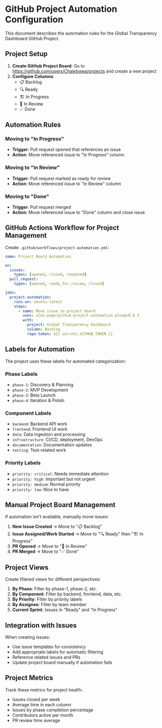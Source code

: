 # GitHub Project Automation Configuration

This document describes the automation rules for the Global Transparency Dashboard GitHub Project.

## Project Setup

1. **Create GitHub Project Board**: Go to https://github.com/users/Chalebgwa/projects and create a new project
2. **Configure Columns**:
   - 📋 Backlog
   - 🔍 Ready  
   - 🏗️ In Progress
   - 👀 In Review
   - ✅ Done

## Automation Rules

### Moving to "In Progress"
- **Trigger**: Pull request opened that references an issue
- **Action**: Move referenced issue to "In Progress" column

### Moving to "In Review" 
- **Trigger**: Pull request marked as ready for review
- **Action**: Move referenced issue to "In Review" column

### Moving to "Done"
- **Trigger**: Pull request merged
- **Action**: Move referenced issue to "Done" column and close issue

## GitHub Actions Workflow for Project Management

Create `.github/workflows/project-automation.yml`:

```yaml
name: Project Board Automation

on:
  issues:
    types: [opened, closed, reopened]
  pull_request:
    types: [opened, ready_for_review, closed]

jobs:
  project-automation:
    runs-on: ubuntu-latest
    steps:
      - name: Move issue to project board
        uses: alex-page/github-project-automation-plus@v0.8.3
        with:
          project: Global Transparency Dashboard
          column: Backlog
          repo-token: ${{ secrets.GITHUB_TOKEN }}
```

## Labels for Automation

The project uses these labels for automated categorization:

### Phase Labels
- `phase-1`: Discovery & Planning
- `phase-2`: MVP Development  
- `phase-3`: Beta Launch
- `phase-4`: Iteration & Polish

### Component Labels
- `backend`: Backend API work
- `frontend`: Frontend UI work
- `data`: Data ingestion and processing
- `infrastructure`: CI/CD, deployment, DevOps
- `documentation`: Documentation updates
- `testing`: Test-related work

### Priority Labels
- `priority: critical`: Needs immediate attention
- `priority: high`: Important but not urgent
- `priority: medium`: Normal priority
- `priority: low`: Nice to have

## Manual Project Board Management

If automation isn't available, manually move issues:

1. **New Issue Created** → Move to "📋 Backlog"
2. **Issue Assigned/Work Started** → Move to "🔍 Ready" then "🏗️ In Progress"
3. **PR Opened** → Move to "👀 In Review"  
4. **PR Merged** → Move to "✅ Done"

## Project Views

Create filtered views for different perspectives:

1. **By Phase**: Filter by phase-1, phase-2, etc.
2. **By Component**: Filter by backend, frontend, data, etc.
3. **By Priority**: Filter by priority labels
4. **By Assignee**: Filter by team member
5. **Current Sprint**: Issues in "Ready" and "In Progress"

## Integration with Issues

When creating issues:
- Use issue templates for consistency
- Add appropriate labels for automatic filtering
- Reference related issues and PRs
- Update project board manually if automation fails

## Project Metrics

Track these metrics for project health:
- Issues closed per week
- Average time in each column
- Issues by phase completion percentage
- Contributors active per month
- PR review time average